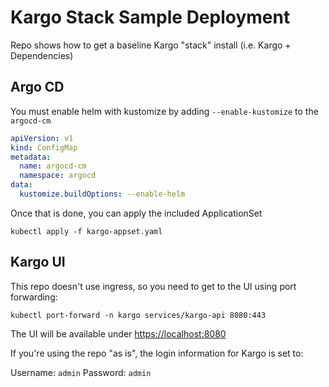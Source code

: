 # Kargo Stack Sample Deployment

Repo shows how to get a baseline Kargo "stack" install (i.e. Kargo + Dependencies)

## Argo CD

You must enable helm with kustomize by adding `--enable-kustomize` to the `argocd-cm`

```yaml
apiVersion: v1
kind: ConfigMap
metadata:
  name: argocd-cm
  namespace: argocd
data:
  kustomize.buildOptions: --enable-helm
```

Once that is done, you can apply the included ApplicationSet

```shell
kubectl apply -f kargo-appset.yaml
```

## Kargo UI

This repo doesn't use ingress, so you need to get to the UI using port forwarding:

```shell
kubectl port-forward -n kargo services/kargo-api 8080:443
```

The UI will be available under [https://localhost:8080](https://localhost:8080)

If you're using the repo "as is", the login information for Kargo is set to:

Username: `admin`
Password: `admin`

